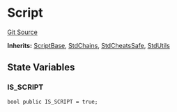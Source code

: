 # Script
[Git Source](https://github.com/metacontract/mc/blob/d41f04df9ea19494be75c66f344b8104caf03cd2/resources/devkit/api-reference/Flattened.sol)

**Inherits:**
[ScriptBase](/resources/devkit/api-reference/Flattened.sol/abstract.ScriptBase), [StdChains](/resources/devkit/api-reference/Flattened.sol/abstract.StdChains), [StdCheatsSafe](/resources/devkit/api-reference/Flattened.sol/abstract.StdCheatsSafe), [StdUtils](/resources/devkit/api-reference/Flattened.sol/abstract.StdUtils)


## State Variables
### IS_SCRIPT

```solidity
bool public IS_SCRIPT = true;
```


